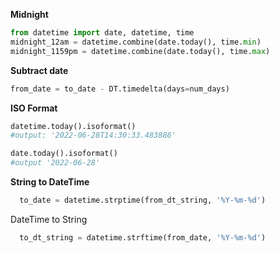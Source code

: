 
**Midnight**
```python
from datetime import date, datetime, time
midnight_12am = datetime.combine(date.today(), time.min) 
midnight_1159pm = datetime.combine(date.today(), time.max)  
```

**Subtract date**
```python
from_date = to_date - DT.timedelta(days=num_days)
```

**ISO Format**

```python
datetime.today().isoformat()
#output: '2022-06-28T14:30:33.483886'

date.today().isoformat()
#output '2022-06-28'
```

**String to DateTime**
```python
  to_date = datetime.strptime(from_dt_string, '%Y-%m-%d')
```

DateTime to String
```python
  to_dt_string = datetime.strftime(from_date, '%Y-%m-%d')
```
